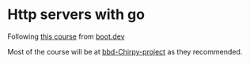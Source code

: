 # Http servers with go

Following [this course](https://www.boot.dev/courses/learn-http-servers-golang) from [boot.dev](https://www.boot.dev)

Most of the course will be at [bbd-Chirpy-project](https://github.com/elfabri/bdd-Chirpy-project) as they recommended.

